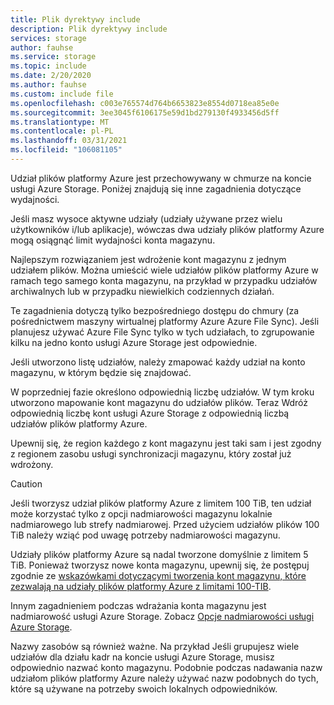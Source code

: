 ```yaml
---
title: Plik dyrektywy include
description: Plik dyrektywy include
services: storage
author: fauhse
ms.service: storage
ms.topic: include
ms.date: 2/20/2020
ms.author: fauhse
ms.custom: include file
ms.openlocfilehash: c003e765574d764b6653823e8554d0718ea85e0e
ms.sourcegitcommit: 3ee3045f6106175e59d1bd279130f4933456d5ff
ms.translationtype: MT
ms.contentlocale: pl-PL
ms.lasthandoff: 03/31/2021
ms.locfileid: "106081105"
---
```

Udział plików platformy Azure jest przechowywany w chmurze na koncie usługi Azure Storage.
Poniżej znajdują się inne zagadnienia dotyczące wydajności.

Jeśli masz wysoce aktywne udziały (udziały używane przez wielu użytkowników i/lub aplikacje), wówczas dwa udziały plików platformy Azure mogą osiągnąć limit wydajności konta magazynu.

Najlepszym rozwiązaniem jest wdrożenie kont magazynu z jednym udziałem plików.
Można umieścić wiele udziałów plików platformy Azure w ramach tego samego konta magazynu, na przykład w przypadku udziałów archiwalnych lub w przypadku niewielkich codziennych działań.

Te zagadnienia dotyczą tylko bezpośredniego dostępu do chmury (za pośrednictwem maszyny wirtualnej platformy Azure Azure File Sync). Jeśli planujesz używać Azure File Sync tylko w tych udziałach, to zgrupowanie kilku na jedno konto usługi Azure Storage jest odpowiednie.

Jeśli utworzono listę udziałów, należy zmapować każdy udział na konto magazynu, w którym będzie się znajdować.

W poprzedniej fazie określono odpowiednią liczbę udziałów. W tym kroku utworzono mapowanie kont magazynu do udziałów plików. Teraz Wdróż odpowiednią liczbę kont usługi Azure Storage z odpowiednią liczbą udziałów plików platformy Azure.

Upewnij się, że region każdego z kont magazynu jest taki sam i jest zgodny z regionem zasobu usługi synchronizacji magazynu, który został już wdrożony.

> [!CAUTION]
> Jeśli tworzysz udział plików platformy Azure z limitem 100 TiB, ten udział może korzystać tylko z opcji nadmiarowości magazynu lokalnie nadmiarowego lub strefy nadmiarowej. Przed użyciem udziałów plików 100 TiB należy wziąć pod uwagę potrzeby nadmiarowości magazynu.

Udziały plików platformy Azure są nadal tworzone domyślnie z limitem 5 TiB. Ponieważ tworzysz nowe konta magazynu, upewnij się, że postępuj zgodnie ze [wskazówkami dotyczącymi tworzenia kont magazynu, które zezwalają na udziały plików platformy Azure z limitami 100-TIB](../articles/storage/files/storage-files-how-to-create-large-file-share.md).

Innym zagadnieniem podczas wdrażania konta magazynu jest nadmiarowość usługi Azure Storage. Zobacz [Opcje nadmiarowości usługi Azure Storage](../articles/storage/common/storage-redundancy.md).

Nazwy zasobów są również ważne. Na przykład Jeśli grupujesz wiele udziałów dla działu kadr na koncie usługi Azure Storage, musisz odpowiednio nazwać konto magazynu. Podobnie podczas nadawania nazw udziałom plików platformy Azure należy używać nazw podobnych do tych, które są używane na potrzeby swoich lokalnych odpowiedników.
